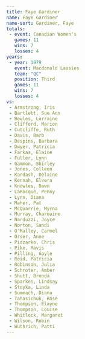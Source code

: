 ```yaml
---
title: Faye Gardiner
name: Faye Gardiner
name-sort: Gardiner, Faye
totals:
 - event: Canadian Women's
   games: 11
   wins: 7
   losses: 4
years:
 - year: 1979
   event: Macdonald Lassies
   team: "QC"
   position: Third
   games: 11
   wins: 7
   losses: 4
vs:
 - Armstrong, Iris
 - Bartlett, Sue Ann
 - Bowles, Lorraine
 - Clifford, Marion
 - Cutcliffe, Ruth
 - Davis, Barb
 - Despins, Barbara
 - Dwyer, Patricia
 - Farkas, Elaine
 - Fuller, Lynn
 - Gammon, Shirley
 - Jones, Colleen
 - Kardash, Delaine
 - Kennah, Elvera
 - Knowles, Dawn
 - LaRocque, Penny
 - Lynn, Diana
 - Maher, Pat
 - McQuarrie, Myrna
 - Murray, Charmaine
 - Narduzzi, Joyce
 - Norton, Sandi
 - O'Malley, Carmel
 - Orser, Anne
 - Pidzarko, Chris
 - Pike, Mavis
 - Pilling, Gayle
 - Reid, Patricia
 - Robinson, Julia
 - Schroter, Amber
 - Shutt, Brenda
 - Sparkes, Lindsay
 - Stoyka, Linda
 - Summach, Diana
 - Tanasichuk, Rose
 - Thompson, Elayne
 - Thompson, Louise
 - Whitlock, Margaret
 - Wilson, Robin
 - Wuthrich, Patti
---
```

